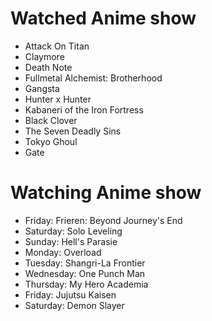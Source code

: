 # Watched Anime show
* Attack On Titan
* Claymore
* Death Note
* Fullmetal Alchemist: Brotherhood
* Gangsta
* Hunter x Hunter
* Kabaneri of the Iron Fortress
* Black Clover
* The Seven Deadly Sins
* Tokyo Ghoul
* Gate

# Watching Anime show
* Friday: Frieren: Beyond Journey's End
* Saturday: Solo Leveling
* Sunday: Hell's Parasie
* Monday: Overload
* Tuesday: Shangri-La Frontier
* Wednesday: One Punch Man
* Thursday: My Hero Academia
* Friday: Jujutsu Kaisen
* Saturday: Demon Slayer

